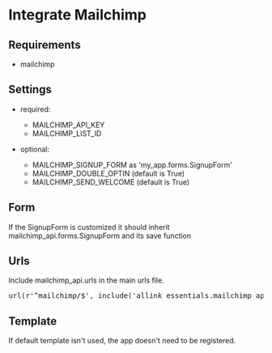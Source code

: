 Integrate Mailchimp
===================

Requirements
------------
* mailchimp

Settings
--------
* required:
    * MAILCHIMP_API_KEY
    * MAILCHIMP_LIST_ID

* optional:
    * MAILCHIMP_SIGNUP_FORM as 'my_app.forms.SignupForm'
    * MAILCHIMP_DOUBLE_OPTIN (default is True)
    * MAILCHIMP_SEND_WELCOME (default is True)

Form
----
If the SignupForm is customized it should inherit mailchimp_api.forms.SignupForm and its save function

Urls
----
Include mailchimp_api.urls in the main urls file.
<pre>url(r'^mailchimp/$', include('allink_essentials.mailchimp_api.urls')),</pre>

Template
--------
If default template isn't used, the app doesn't need to be registered.
